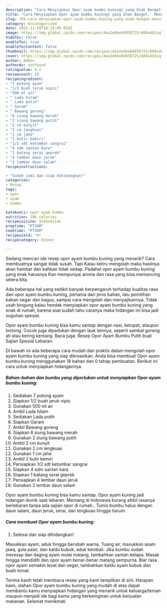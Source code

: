 ```yaml
---
description: "Cara Menyiapkan Opor ayam bumbu kuning{ yang Enak Banget,  Menu Buat lebaran"
title: "Cara Menyiapkan Opor ayam bumbu kuning{ yang Enak Banget,  Menu Buat lebaran"
slug: 781-cara-menyiapkan-opor-ayam-bumbu-kuning-yang-enak-banget-menu-buat-lebaran
category: Uncategorized
date: 2022-11-18T10:19:05.018Z
image: https://img-global.cpcdn.com/recipes/4ea2e6be84858725/680x482cq70/opor-ayam-bumbu-kuning-foto-resep-utama.jpg
hideToc: false
enableToc: true
enableTocContent: false
thumbnail: https://img-global.cpcdn.com/recipes/4ea2e6be84858725/680x482cq70/opor-ayam-bumbu-kuning-foto-resep-utama.jpg
cover: https://img-global.cpcdn.com/recipes/4ea2e6be84858725/680x482cq70/opor-ayam-bumbu-kuning-foto-resep-utama.jpg
author: Admin
authorAv: notfound
ratingvalue: 4.2
reviewcount: 20
recipeingredient:
- "7 potong ayam"
- "1/2 buah jeruk nipis"
- "500 ml air"
- " Lada hitam"
- " Lada putih"
- " Garam"
- " Bawang goreng"
- "6 siung bawang merah"
- "2 siung bawang putih"
- "2 cm kunyit"
- "2 cm lengkuas"
- "1 cm jahe"
- "2 butir kemiri"
- "1/2 sdt ketumbar sangrai"
- "4 sdm santan kara"
- "1 batang serai geprek"
- "4 lembar daun jeruk"
- "2 lembar daun salam"
recipeinstructions:

- "Sudah jadi dan siap dihidangkan!"
categories:
- Resep
tags:
- opor
- ayam
- bumbu

katakunci: opor ayam bumbu 
nutrition: 106 calories
recipecuisine: Indonesian
preptime: "PT16M"
cooktime: "PT36M"
recipeyield: "4"
recipecategory: Dinner

---
```



Sedang mencari ide resep opor ayam bumbu kuning yang menarik? Cara membuatnya sangat tidak susah. Tapi Kalau keliru mengolah maka hasilnya akan hambar dan bahkan tidak sedap. Padahal opor ayam bumbu kuning yang enak harusnya Kan mempunyai aroma dan rasa yang bisa memancing selera kita.


Ada beberapa hal yang sedikit banyak berpengaruh terhadap kualitas rasa dari opor ayam bumbu kuning, pertama dari jenis bahan, lalu pemilihan bahan segar dan bagus, sampai cara mengolah dan menyajikannya. Tidak usah bingung kalau hendak menyiapkan opor ayam bumbu kuning yang enak di rumah, karena asal sudah tahu caranya maka hidangan ini bisa jadi suguhan spesial.

Opor ayam bumbu kuning bisa kamu santap dengan nasi, ketupat, ataupun lontong. Cocok juga dipadukan dengan lauk lainnya, seperti sambal goreng ati atau kering kentang. Baca juga: Resep Opor Ayam Bumbu Putih buat Sajian Spesial Lebaran.


Di bawah ini ada beberapa cara mudah dan praktis dalam mengolah opor ayam bumbu kuning yang siap dikreasikan. Anda bisa membuat Opor ayam bumbu kuning menggunakan 18 bahan dan 0 tahap pembuatan. Berikut ini cara untuk menyiapkan hidangannya.

<!--inarticleads1-->

##### Bahan-bahan dan bumbu yang diperlukan untuk menyiapkan Opor ayam bumbu kuning:

1. Sediakan 7 potong ayam
1. Siapkan 1/2 buah jeruk nipis
1. Gunakan 500 ml air
1. Ambil  Lada hitam
1. Sediakan  Lada putih
1. Siapkan  Garam
1. Ambil  Bawang goreng
1. Siapkan 6 siung bawang merah
1. Gunakan 2 siung bawang putih
1. Ambil 2 cm kunyit
1. Gunakan 2 cm lengkuas
1. Gunakan 1 cm jahe
1. Ambil 2 butir kemiri
1. Persiapkan 1/2 sdt ketumbar sangrai
1. Siapkan 4 sdm santan kara
1. Siapkan 1 batang serai geprek
1. Persiapkan 4 lembar daun jeruk
1. Gunakan 2 lembar daun salam


Opor ayam bumbu kuning bisa kamu santap. Opor ayam kuning jadi hidangan ikonik saat lebaran. Memang di Indonesia kurang afdol rasanya berlebaran tanpa ada sajian opor di rumah.. Tumis bumbu halus dengan daun salam, daun jeruk, serai, dan lengkuas hingga harum. 

<!--inarticleads2-->

##### Cara membuat Opor ayam bumbu kuning:


1. Selesai dan siap dihidangkan!

Masukkan ayam, aduk hingga berubah warna. Tuang air, masukkan asam jawa, gula pasir, dan kaldu bubuk, aduk kembali. Jika bumbu sudah meresap dan daging ayam mulai matang, tambahkan santan kelapa. Masak hingga mendidih dan opor ayam benar-benar matang sempurna. Biar rasa opor ayam semakin lezat dan segar, tambahkan kaldu ayam bubuk dan buah tomat. 

Terima kasih telah membaca resep yang kami tampilkan di sini. Harapan kami, olahan Opor ayam bumbu kuning yang mudah di atas dapat membantu kamu menyiapkan hidangan yang menarik untuk keluarga/teman maupun menjadi ide bagi kamu yang berkeinginan untuk berjualan makanan. Selamat menikmati
